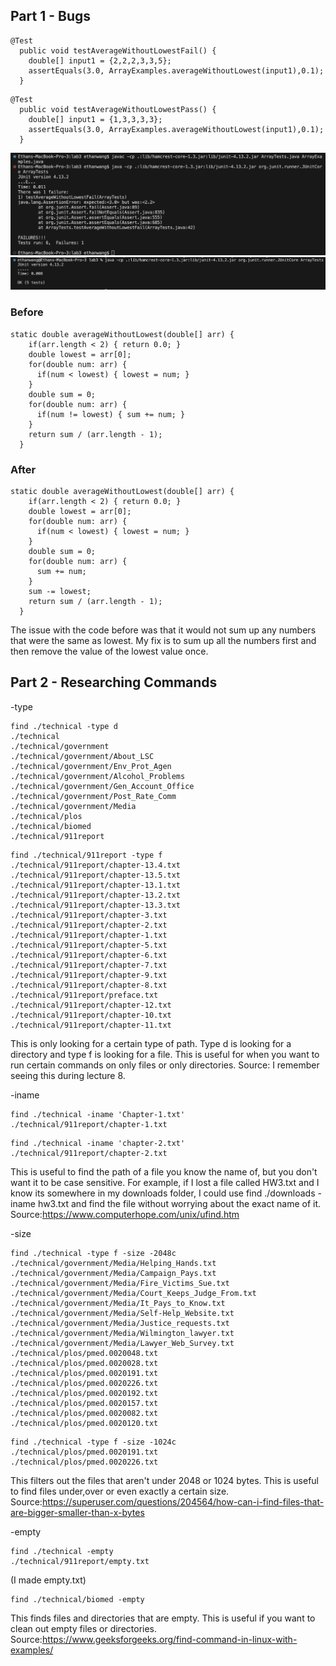 ## Part 1 - Bugs
```
@Test
  public void testAverageWithoutLowestFail() {
    double[] input1 = {2,2,2,3,3,5};
    assertEquals(3.0, ArrayExamples.averageWithoutLowest(input1),0.1);
  }
```
```
@Test
  public void testAverageWithoutLowestPass() {
    double[] input1 = {1,3,3,3,3};
    assertEquals(3.0, ArrayExamples.averageWithoutLowest(input1),0.1);
  }
```
![Image](Sympton.png)
![Image](Sympton_NotDetected.png)
### Before
```
static double averageWithoutLowest(double[] arr) {
    if(arr.length < 2) { return 0.0; }
    double lowest = arr[0];
    for(double num: arr) {
      if(num < lowest) { lowest = num; }
    }
    double sum = 0;
    for(double num: arr) {
      if(num != lowest) { sum += num; }
    }
    return sum / (arr.length - 1);
  }
```
### After
```
static double averageWithoutLowest(double[] arr) {
    if(arr.length < 2) { return 0.0; }
    double lowest = arr[0];
    for(double num: arr) {
      if(num < lowest) { lowest = num; }
    }
    double sum = 0;
    for(double num: arr) {
      sum += num;
    }
    sum -= lowest;
    return sum / (arr.length - 1);
  }
```
The issue with the code before was that it would not sum up any numbers that were the same as lowest. My fix is to sum up all the numbers first and then remove the value of the lowest value once.
## Part 2 - Researching Commands
-type
```
find ./technical -type d                 
./technical
./technical/government
./technical/government/About_LSC
./technical/government/Env_Prot_Agen
./technical/government/Alcohol_Problems
./technical/government/Gen_Account_Office
./technical/government/Post_Rate_Comm
./technical/government/Media
./technical/plos
./technical/biomed
./technical/911report
```
```
find ./technical/911report -type f 
./technical/911report/chapter-13.4.txt
./technical/911report/chapter-13.5.txt
./technical/911report/chapter-13.1.txt
./technical/911report/chapter-13.2.txt
./technical/911report/chapter-13.3.txt
./technical/911report/chapter-3.txt
./technical/911report/chapter-2.txt
./technical/911report/chapter-1.txt
./technical/911report/chapter-5.txt
./technical/911report/chapter-6.txt
./technical/911report/chapter-7.txt
./technical/911report/chapter-9.txt
./technical/911report/chapter-8.txt
./technical/911report/preface.txt
./technical/911report/chapter-12.txt
./technical/911report/chapter-10.txt
./technical/911report/chapter-11.txt
```
This is only looking for a certain type of path. Type d is looking for a directory and type f is looking for a file. This is useful for when you want to run certain commands on only files or only directories. 
Source: I remember seeing this during lecture 8. 

-iname
```
find ./technical -iname 'Chapter-1.txt'
./technical/911report/chapter-1.txt
```
```
find ./technical -iname 'chapter-2.txt'
./technical/911report/chapter-2.txt
```
This is useful to find the path of a file you know the name of, but you don't want it to be case sensitive. For example, if I lost a file called HW3.txt and I know its somewhere in my downloads folder, I could use find ./downloads -iname hw3.txt and find the file without worrying about the exact name of it. 
Source:https://www.computerhope.com/unix/ufind.htm

-size
```
find ./technical -type f -size -2048c
./technical/government/Media/Helping_Hands.txt
./technical/government/Media/Campaign_Pays.txt
./technical/government/Media/Fire_Victims_Sue.txt
./technical/government/Media/Court_Keeps_Judge_From.txt
./technical/government/Media/It_Pays_to_Know.txt
./technical/government/Media/Self-Help_Website.txt
./technical/government/Media/Justice_requests.txt
./technical/government/Media/Wilmington_lawyer.txt
./technical/government/Media/Lawyer_Web_Survey.txt
./technical/plos/pmed.0020048.txt
./technical/plos/pmed.0020028.txt
./technical/plos/pmed.0020191.txt
./technical/plos/pmed.0020226.txt
./technical/plos/pmed.0020192.txt
./technical/plos/pmed.0020157.txt
./technical/plos/pmed.0020082.txt
./technical/plos/pmed.0020120.txt
```
```
find ./technical -type f -size -1024c
./technical/plos/pmed.0020191.txt
./technical/plos/pmed.0020226.txt
```
This filters out the files that aren't under 2048 or 1024 bytes. This is useful to find files under,over or even exactly a certain size.
Source:https://superuser.com/questions/204564/how-can-i-find-files-that-are-bigger-smaller-than-x-bytes

-empty
```
find ./technical -empty
./technical/911report/empty.txt
```
(I made empty.txt)
```
find ./technical/biomed -empty
```
This finds files and directories that are empty. This is useful if you want to clean out empty files or directories.
Source:https://www.geeksforgeeks.org/find-command-in-linux-with-examples/

